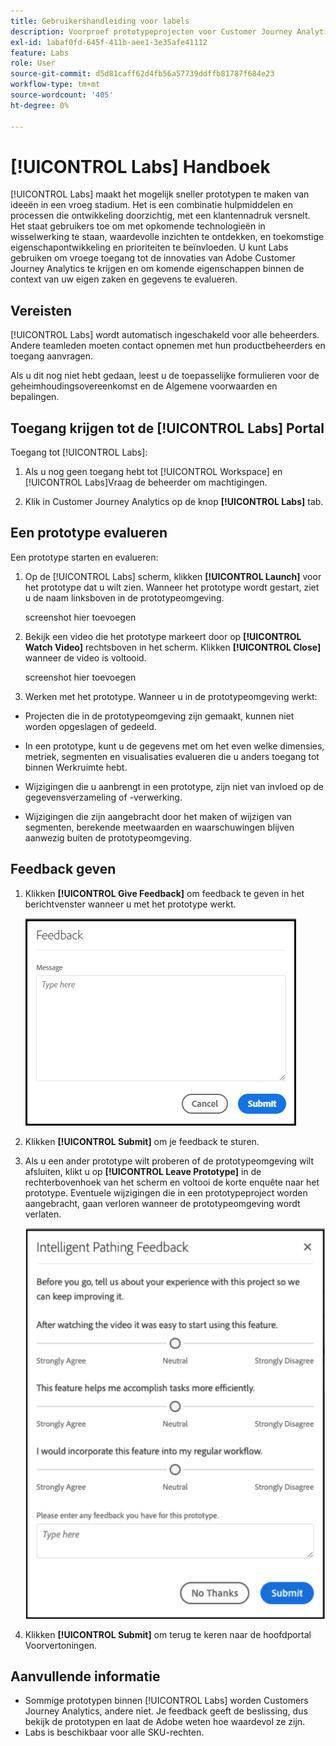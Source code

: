 ```yaml
---
title: Gebruikershandleiding voor labels
description: Voorproef prototypeprojecten voor Customer Journey Analytics
exl-id: 1abaf0fd-645f-411b-aee1-3e35afe41112
feature: Labs
role: User
source-git-commit: d5d81caff62d4fb56a57739ddffb81787f684e23
workflow-type: tm+mt
source-wordcount: '405'
ht-degree: 0%

---
```


# [!UICONTROL Labs] Handboek

[!UICONTROL Labs] maakt het mogelijk sneller prototypen te maken van ideeën in een vroeg stadium. Het is een combinatie hulpmiddelen en processen die ontwikkeling doorzichtig, met een klantennadruk versnelt. Het staat gebruikers toe om met opkomende technologieën in wisselwerking te staan, waardevolle inzichten te ontdekken, en toekomstige eigenschapontwikkeling en prioriteiten te beïnvloeden. U kunt Labs gebruiken om vroege toegang tot de innovaties van Adobe Customer Journey Analytics te krijgen en om komende eigenschappen binnen de context van uw eigen zaken en gegevens te evalueren.

## Vereisten

[!UICONTROL Labs] wordt automatisch ingeschakeld voor alle beheerders. Andere teamleden moeten contact opnemen met hun productbeheerders en toegang aanvragen.

Als u dit nog niet hebt gedaan, leest u de toepasselijke formulieren voor de geheimhoudingsovereenkomst en de Algemene voorwaarden en bepalingen.

## Toegang krijgen tot de [!UICONTROL Labs] Portal

Toegang tot [!UICONTROL Labs]:

1. Als u nog geen toegang hebt tot [!UICONTROL Workspace] en [!UICONTROL Labs]Vraag de beheerder om machtigingen.

1. Klik in Customer Journey Analytics op de knop **[!UICONTROL Labs]** tab.

## Een prototype evalueren

Een prototype starten en evalueren:

1. Op de [!UICONTROL Labs] scherm, klikken **[!UICONTROL Launch]** voor het prototype dat u wilt zien. Wanneer het prototype wordt gestart, ziet u de naam linksboven in de prototypeomgeving.

   screenshot hier toevoegen

1. Bekijk een video die het prototype markeert door op **[!UICONTROL Watch Video]** rechtsboven in het scherm. Klikken **[!UICONTROL Close]** wanneer de video is voltooid.

   screenshot hier toevoegen

1. Werken met het prototype. Wanneer u in de prototypeomgeving werkt:

* Projecten die in de prototypeomgeving zijn gemaakt, kunnen niet worden opgeslagen of gedeeld.

* In een prototype, kunt u de gegevens met om het even welke dimensies, metriek, segmenten en visualisaties evalueren die u anders toegang tot binnen Werkruimte hebt.

* Wijzigingen die u aanbrengt in een prototype, zijn niet van invloed op de gegevensverzameling of -verwerking.

* Wijzigingen die zijn aangebracht door het maken of wijzigen van segmenten, berekende meetwaarden en waarschuwingen blijven aanwezig buiten de prototypeomgeving.

## Feedback geven

1. Klikken **[!UICONTROL Give Feedback]** om feedback te geven in het berichtvenster wanneer u met het prototype werkt.

   ![Feedbackvenster](assets/give_feedback.png)

1. Klikken **[!UICONTROL Submit]** om je feedback te sturen.

1. Als u een ander prototype wilt proberen of de prototypeomgeving wilt afsluiten, klikt u op **[!UICONTROL Leave Prototype]** in de rechterbovenhoek van het scherm en voltooi de korte enquête naar het prototype. Eventuele wijzigingen die in een prototypeproject worden aangebracht, gaan verloren wanneer de prototypeomgeving wordt verlaten.

   ![Feedbackvenster voor intelligent plakken](assets/short-survey.png)

1. Klikken **[!UICONTROL Submit]** om terug te keren naar de hoofdportal Voorvertoningen.

## Aanvullende informatie

* Sommige prototypen binnen [!UICONTROL Labs] worden Customers Journey Analytics, andere niet. Je feedback geeft de beslissing, dus bekijk de prototypen en laat de Adobe weten hoe waardevol ze zijn.
* Labs is beschikbaar voor alle SKU-rechten.
